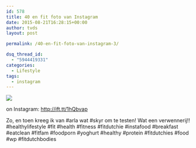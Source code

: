```yaml
---
id: 578
title: 40 en fit foto van Instagram
date: 2015-08-21T16:28:15+00:00
author: tvds
layout: post

permalink: /40-en-fit-foto-van-instagram-3/

dsq_thread_id:
  - "5944419331"
categories:
  - Lifestyle
tags:
  - instagram
---
```

<img src="http://ift.tt/1U4D3EY" style="" />
  
on Instagram: <http://ift.tt/1hQbvap>
  
Zo, en toen kreeg ik van #arla wat #skyr om te testen! Wat een verwennerij!! #healthylifestyle #fit #health #fitness #fitdutchie #instafood #breakfast #eatclean #fitfam #foodporn #yoghurt #healthy #protein #fitdutchies #food #wp #fitdutchbodies